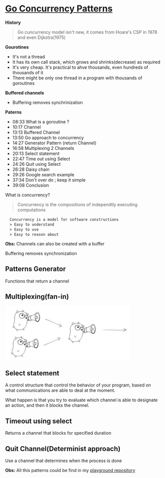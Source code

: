# [Go Concurrency Patterns](https://www.youtube.com/watch?v=f6kdp27TYZs)

**History**

> Go cuncurrency model isn't new, it comes from Hoare's CSP in 1978 and even Dijkstra(1975)

**Gourotines**

- It's not a thread
- It has its own call stack, which grows and shrinks(decrease) as required
- It's very cheap. It's practical to ahve thousands, even hundreds of thousands of it
- There might be only one thread in a program with thousands of goroutines

**Buffered channels**

- Buffering removes synchrinization

**Paterns**



- 08:33 What is a goroutine ?
- 10:17 Channel
- 13:13 Buffered Channel
- 13:50 Go approach to concurrency
- 14:27 Generator Pattern (return Channel)
- 16:58 Multiplexing 2 Channels
- 20:13 Select statement
- 22:47 Time out using Select
- 24:26 Quit using Select
- 26:28 Daisy chain
- 29:26 Google search example
- 37:34 Don't over do ; keep it simple
- 39:08 Conclusion

What is concurrency?

> Concurrency is the compositions of independtly executing computations

```
  Concurrency is a model for software constructions
  > Easy to understand
  > Easy to use
  > Easy to reason about
```

**Obs:** Channels can also be created with a buffer

Buffering removes synchronization

## Patterns Generator
Functions that return a channel

## Multiplexing(fan-in)
![Alt text](./assets/faningolang.png)
## Select statement

A control structure that control the behavior of your program, based on what communications are able to deal at the moment.

What happen is that you try to evaluate which channel is able to designate an action, and then it blocks the channel.

## Timeout using select
Returns a channel that blocks for specified duration

## Quit Channel(Determinist approach)

Use a channel that determines when the process is done

**Obs:** All this patterns could be find in my [playground repository](https://github.com/perebaj/playground)
